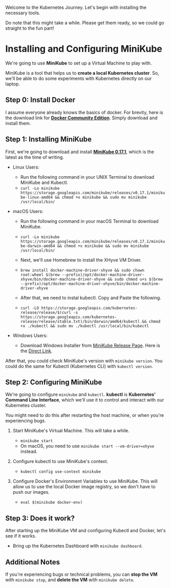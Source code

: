Welcome to the Kubernetes Journey. Let's begin with installing the necessary tools.

Do note that this might take a while.
Please get them ready, so we could go straight to the fun part!

# Installing and Configuring MiniKube

We're going to use **MiniKube** to set up a Virtual Machine to play with.

MiniKube is a tool that helps us to **create a local Kubernetes cluster**.
So, we'll be able to do some experiments with Kubernetes directly on our laptop.

## Step 0: Install Docker

I assume everyone already knows the basics of docker. For brevity, here is the
download link for **[Docker Community Edition](https://www.docker.com/community-edition#/download)**.
Simply download and install them.

## Step 1: Installing MiniKube

First, we're going to download and install **[MiniKube 0.17.1](https://github.com/kubernetes/minikube/releases)**, which is the latest as the time of writing.

- Linux Users:
  - Run the following command in your UNIX Terminal to download MiniKube and Kubectl.
  - `curl -Lo minikube https://storage.googleapis.com/minikube/releases/v0.17.1/minikube-linux-amd64 && chmod +x minikube && sudo mv minikube /usr/local/bin/`

- macOS Users:
  - Run the following command in your macOS Terminal to download MiniKube.
  - `curl -Lo minikube https://storage.googleapis.com/minikube/releases/v0.17.1/minikube-darwin-amd64 && chmod +x minikube && sudo mv minikube /usr/local/bin/`

  - Next, we'll use Homebrew to install the XHyve VM Driver.
  - `brew install docker-machine-driver-xhyve &&
    sudo chown root:wheel $(brew --prefix)/opt/docker-machine-driver-xhyve/bin/docker-machine-driver-xhyve &&
    sudo chmod u+s $(brew --prefix)/opt/docker-machine-driver-xhyve/bin/docker-machine-driver-xhyve`

  - After that, we need to instal kubectl. Copy and Paste the following.
  - `curl -LO https://storage.googleapis.com/kubernetes-release/release/$(curl -s https://storage.googleapis.com/kubernetes-release/release/stable.txt)/bin/darwin/amd64/kubectl
  && chmod +x ./kubectl && sudo mv ./kubectl /usr/local/bin/kubectl`

- Windows Users:
  - Download Windows Installer from [MiniKube Release Page](https://github.com/kubernetes/minikube/releases).
    Here is the [Direct Link](https://github.com/kubernetes/minikube/releases/download/v0.17.1/minikube-installer.exe).

After that, you could check MiniKube's version with `minikube version`.
You could do the same for Kubectl (Kubernetes CLI) with `kubectl version`.

## Step 2: Configuring MiniKube

We're going to configure `minikube` and `kubectl`. **kubectl** is
**Kubernetes' Command Line Interface**, which we'll use it to control
and interact with our Kubernetes cluster.

You might need to do this after restarting the host machine, or when you're experiencing bugs.

1. Start MiniKube's Virtual Machine. This will take a while.
   - `minikube start`
   - On macOS, you need to use `minikube start --vm-driver=xhyve` instead.

2. Configure kubectl to use MiniKube's context.
   - `kubectl config use-context minikube`

3. Configure Docker's Environment Variables to use MiniKube.
   This will allow us to use the local Docker image registry,
   so we don't have to push our images.
   - `eval $(minikube docker-env)`

## Step 3: Does it work?

After starting up the MiniKube VM and configuring Kubectl and Docker, let's see if it works.

- Bring up the Kubernetes Dashboard with `minikube dashboard`.

## Additional Notes

If you're experiencing bugs or technical problems, you can **stop the VM**
with `minikube stop`, and **delete the VM** with `minikube delete`.
